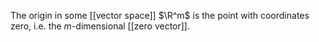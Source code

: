 
The origin in some [[vector space]] $\R^m$ is the point with coordinates zero, i.e. the $m$-dimensional [[zero vector]].